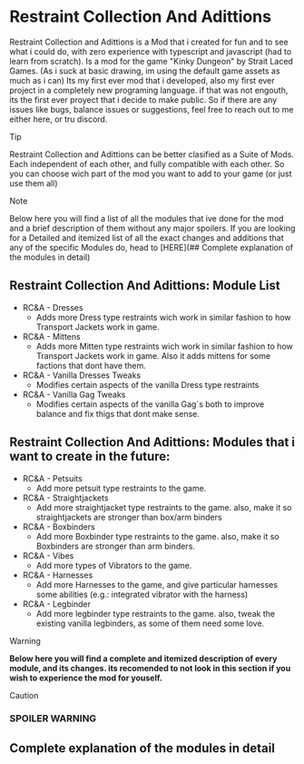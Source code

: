# Restraint Collection And Adittions
Restraint Collection and Adittions is a Mod that i created for fun and to see what i could do, with zero experience with typescript and javascript (had to learn from scratch).
Is a mod for the game "Kinky Dungeon" by Strait Laced Games. (As i suck at basic drawing, im using the default game assets as much as i can)
Its my first ever mod that i developed, also my first ever project in a completely new programing language. if that was not engouth, its the first ever proyect that i decide to make public.
So if there are any issues like bugs, balance issues or suggestions, feel free to reach out to me either here, or tru discord.

> [!TIP]
> Restraint Collection and Adittions can be better clasified as a Suite of Mods. Each independent of each other, and fully compatible with each other.
> So you can choose wich part of the mod you want to add to your game (or just use them all)

> [!NOTE]
> Below here you will find a list of all the modules that ive done for the mod and a brief description of them without any major spoilers.
> If you are looking for a Detailed and itemized list of all the exact changes and additions that any of the specific Modules do, head to [HERE](## Complete explanation of the modules in detail)

## Restraint Collection And Adittions: Module List
* RC&A - Dresses
  * Adds more Dress type restraints wich work in similar fashion to how Transport Jackets work in game.
* RC&A - Mittens
  * Adds more Mitten type restraints wich work in similar fashion to how Transport Jackets work in game. Also it adds mittens for some factions that dont have them.
* RC&A - Vanilla Dresses Tweaks
  * Modifies certain aspects of the vanilla Dress type restraints
* RC&A - Vanilla Gag Tweaks
  * Modifies certain aspects of the vanilla Gag´s both to improve balance and fix thigs that dont make sense.

## Restraint Collection And Adittions: Modules that i want to create in the future:
* RC&A - Petsuits
  * Add more petsuit type restraints to the game.
* RC&A - Straightjackets
  * Add more straightjacket type restraints to the game. also, make it so straightjackets are stronger than box/arm binders
* RC&A - Boxbinders
  * Add more Boxbinder type restraints to the game. also, make it so Boxbinders are stronger than arm binders.
* RC&A - Vibes
  * Add more types of Vibrators to the game.
* RC&A - Harnesses
  * Add more Harnesses to the game, and give particular harnesses some abilities (e.g.: integrated vibrator with the harness)
* RC&A - Legbinder
  * Add more legbinder type restraints to the game. also, tweak the existing vanilla legbinders, as some of them need some love.

> [!WARNING]
> **Below here you will find a complete and itemized description of every module, and its changes. its recomended to not look in this section if you wish to experience the mod for youself.**

> [!CAUTION]
> ### SPOILER WARNING

## Complete explanation of the modules in detail

